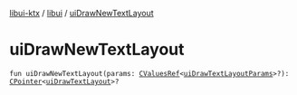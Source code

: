 [libui-ktx](../index.md) / [libui](index.md) / [uiDrawNewTextLayout](./ui-draw-new-text-layout.md)

# uiDrawNewTextLayout

`fun uiDrawNewTextLayout(params: `[`CValuesRef`](../kotlinx.cinterop/-c-values-ref/index.md)`<`[`uiDrawTextLayoutParams`](ui-draw-text-layout-params/index.md)`>?): `[`CPointer`](../kotlinx.cinterop/-c-pointer/index.md)`<`[`uiDrawTextLayout`](ui-draw-text-layout.md)`>?`